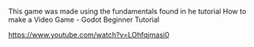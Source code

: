 This game was made using the fundamentals found in he tutorial How to make a Video Game - Godot Beginner Tutorial

https://www.youtube.com/watch?v=LOhfqjmasi0
